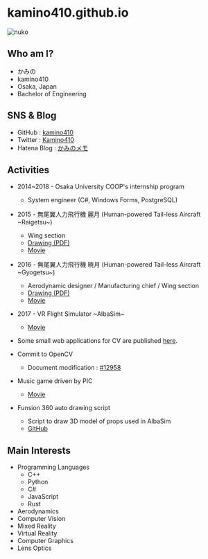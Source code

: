 # kamino410.github.io

![nuko](https://pbs.twimg.com/profile_images/835859818162245633/T14PAg4L_200x200.jpg)

## Who am I?
* かみの
* kamino410
* Osaka, Japan
* Bachelor of Engineering

## SNS & Blog
* GitHub : [kamino410](https://github.com/kamino410)
* Twitter : [Kamino410](https://twitter.com/Kamino410)
* Hatena Blog : [かみのメモ](https://kamino.hatenablog.com/archive)

## Activities
* 2014~2018 - Osaka University COOP's internship program
  * System engineer (C#, Windows Forms, PostgreSQL)
* 2015 - 無尾翼人力飛行機 麗月 (Human-powered Tail-less Aircraft \~Raigetsu\~)
  * Wing section
  * [Drawing (PDF)](https://drive.google.com/file/d/0B9IxzHX0crEOVjMxSm1FLWZ5cU0/view)
  * [Movie](https://www.youtube.com/watch?v=fePjS_SkKoM)
* 2016 - 無尾翼人力飛行機 暁月 (Human-powered Tail-less Aircraft \~Gyogetsu\~)
  * Aerodynamic designer / Manufacturing chief / Wing section
  * [Drawing (PDF)](https://drive.google.com/file/d/0B9IxzHX0crEOTlZ0bXZsMGlYTjQ/view)
  * [Movie](https://www.youtube.com/watch?v=4WSvJkH92DI)
* 2017 - VR Flight Simulator \~AlbaSim\~
  * [Movie](https://www.youtube.com/watch?v=gkGf1dIYQEk)


* Some small web applications for CV are published [here](https://kamino410.github.io/cv-snippets/).
* Commit to OpenCV
  * Document modification : [#12958](https://github.com/opencv/opencv/pull/12958)
* Music game driven by PIC
  * [Movie](https://youtu.be/qOXjCnSWSkk)
* Funsion 360 auto drawing script
  * Script to draw 3D model of props used in AlbaSim
  * [GitHub](https://github.com/kamino410/FusionScripts)

## Main Interests
* Programming Languages
  * C++
  * Python
  * C#
  * JavaScript
  * Rust
* Aerodynamics
* Computer Vision
* Mixed Reality
* Virtual Reality
* Computer Graphics
* Lens Optics

<!-- Global site tag (gtag.js) - Google Analytics -->
<script async src="https://www.googletagmanager.com/gtag/js?id=UA-112076085-2"></script>
<script>
  window.dataLayer = window.dataLayer || [];
  function gtag(){dataLayer.push(arguments);}
  gtag('js', new Date());
  gtag('config', 'UA-112076085-2');
</script>
